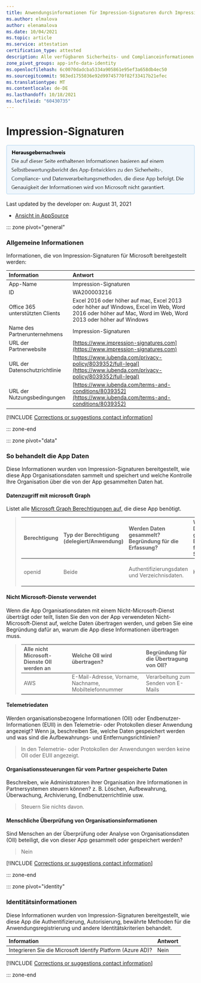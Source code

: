 ```yaml
---
title: Anwendungsinformationen für Impression-Signaturen durch Impression-Signaturen
ms.author: elmalova
author: elenamalova
ms.date: 10/04/2021
ms.topic: article
ms.service: attestation
certification_type: attested
description: Alle verfügbaren Sicherheits- und Complianceinformationen für Impression-Signaturen, seine Datenverarbeitungsrichtlinien, Microsoft Cloud App Security App-Kataloginformationen und Sicherheits-/Complianceinformationen in der CSA STAR-Registrierung.
zone_pivot_groups: app-info-data-identity
ms.openlocfilehash: 6c0070dadcba5334a905861e95ef3a658db4ec50
ms.sourcegitcommit: 983ed1755036e92d99745770f82f33417b21efec
ms.translationtype: MT
ms.contentlocale: de-DE
ms.lasthandoff: 10/18/2021
ms.locfileid: "60430735"
---
```

# <a name="impression-signatures"></a>Impression-Signaturen

<p></p>
<img alt="Publisher Attestation: The information on this page is based on a self-assessment report provided by the app developer on the security, compliance, and data handling practices followed by this app. Microsoft makes no guarantees regarding the accuracy of the information." src="../media/attested.png" width="650" />
<p>Last updated by the developer on: August 31, 2021</p>

* <a href="https://appsource.microsoft.com/product/office/WA200003216" target="_blank">Ansicht in AppSource</a>

::: zone pivot="general"

### <a name="general-information"></a>Allgemeine Informationen

Informationen, die von Impression-Signaturen für Microsoft bereitgestellt werden:

| **Information** | **Antwort** |
|:----------------|:-------------|
| App-Name | Impression-Signaturen |
| ID | WA200003216 |
| Office 365 unterstützten Clients | Excel 2016 oder höher auf mac, Excel 2013 oder höher auf Windows, Excel im Web, Word 2016 oder höher auf Mac, Word im Web, Word 2013 oder höher auf Windows |
| Name des Partnerunternehmens | Impression-Signaturen |
| URL der Partnerwebsite | [https://www.impression-signatures.com](https://www.impression-signatures.com) |
| URL der Datenschutzrichtlinie | [https://www.iubenda.com/privacy-policy/8039352/full-legal](https://www.iubenda.com/privacy-policy/8039352/full-legal) |
| URL der Nutzungsbedingungen | [https://www.iubenda.com/terms-and-conditions/8039352](https://www.iubenda.com/terms-and-conditions/8039352) |

 [!INCLUDE [Corrections or suggestions contact information](../includes/corrections-or-suggestions.md)]

::: zone-end

::: zone pivot="data"

### <a name="how-the-app-handles-data"></a>So behandelt die App Daten

Diese Informationen wurden von Impression-Signaturen bereitgestellt, wie diese App Organisationsdaten sammelt und speichert und welche Kontrolle Ihre Organisation über die von der App gesammelten Daten hat.

#### <a name="data-access-using-microsoft-graph"></a>Datenzugriff mit microsoft Graph

Listet alle [Microsoft Graph Berechtigungen auf,](https://docs.microsoft.com/graph/permissions-reference) die diese App benötigt.

>| **Berechtigung**  | **Typ der Berechtigung (delegiert/Anwendung)** | **Werden Daten gesammelt? Begründung für die Erfassung?** | **Werden Daten gespeichert? Begründung für die Speicherung?** | **Azure AD App-ID** |
>|:----------------|:------------------------------------------------|:--------------------------------------------------------|:--------------------------------------------------|:--------------------|
>| openid | Beide | Authentifizierungsdaten und Verzeichnisdaten. | Keine. | [be181d9c-9060-40a0-a692-b29f2e314d16](https://docs.microsoft.com/microsoft-365-app-certification/azure/be181d9c-9060-40a0-a692-b29f2e314d16) |


#### <a name="non-microsoft-services-used"></a>Nicht Microsoft-Dienste verwendet

Wenn die App Organisationsdaten mit einem Nicht-Microsoft-Dienst überträgt oder teilt, listen Sie den von der App verwendeten Nicht-Microsoft-Dienst auf, welche Daten übertragen werden, und geben Sie eine Begründung dafür an, warum die App diese Informationen übertragen muss.

>| **Alle nicht Microsoft-Dienste OII werden an** |  **Welche OII wird übertragen?** | **Begründung für die Übertragung von OII?** |
>|:-----------------------------------------------------|:------------------------------|:----------------------------------------|
>| AWS | E-Mail-Adresse, Vorname, Nachname, Mobiltelefonnummer | Verarbeitung zum Senden von E-Mails |



#### <a name="telemetry-data"></a>Telemetriedaten

Werden organisationsbezogene Informationen (OII) oder Endbenutzer-Informationen (EUII) in den Telemetrie- oder Protokollen dieser Anwendung angezeigt? Wenn ja, beschreiben Sie, welche Daten gespeichert werden und was sind die Aufbewahrungs- und Entfernungsrichtlinien?

>In den Telemetrie- oder Protokollen der Anwendungen werden keine OII oder EUII angezeigt.

#### <a name="organizational-controls-for-data-stored-by-partner"></a>Organisationssteuerungen für vom Partner gespeicherte Daten

Beschreiben, wie Administratoren ihrer Organisation ihre Informationen in Partnersystemen steuern können? z. B. Löschen, Aufbewahrung, Überwachung, Archivierung, Endbenutzerrichtlinie usw.

>Steuern Sie nichts davon.

#### <a name="human-review-of-organizational-information"></a>Menschliche Überprüfung von Organisationsinformationen

Sind Menschen an der Überprüfung oder Analyse von Organisationsdaten (OII) beteiligt, die von dieser App gesammelt oder gespeichert werden?

>Nein

[!INCLUDE [Corrections or suggestions contact information](../includes/corrections-or-suggestions.md)]

::: zone-end


::: zone pivot="identity"

### <a name="identity-information"></a>Identitätsinformationen

Diese Informationen wurden von Impression-Signaturen bereitgestellt, wie diese App die Authentifizierung, Autorisierung, bewährte Methoden für die Anwendungsregistrierung und andere Identitätskriterien behandelt.

| **Information** | **Antwort** |
|:----------------|:-------------|
| Integrieren Sie die Microsoft Identify Platform (Azure AD)?  | Nein |

[!INCLUDE [Corrections or suggestions contact information](../includes/corrections-or-suggestions.md)]

::: zone-end
